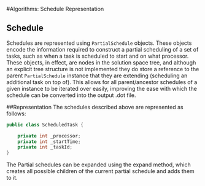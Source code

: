 #Algorithms: Schedule Representation



## Schedule
Schedules are represented using `PartialSchedule` objects. These 
objects encode the information required to construct a partial 
scheduling of a set of tasks, such as when a task is scheduled to 
start and on what processor. These objects, in effect, are nodes in 
the solution space tree, and although an explicit tree structure is
 not implemented they do store a reference to the parent 
`PartialSchedule` instance that they are extending (scheduling an
additional task on top of). This allows for all parent/ancestor
schedules of a given instance to be iterated over easily, 
improving the ease with which the schedule can be converted 
into the output .dot file.

##Representation
The schedules described above are represented as follows:

```java
public class ScheduledTask {

    private int _processor;
    private int _startTime;
    private int _taskId;
}
```

The Partial schedules can be expanded using the expand method, which creates all possible
children of the current partial schedule and adds them to it.
